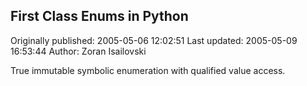 ## First Class Enums in Python

Originally published: 2005-05-06 12:02:51
Last updated: 2005-05-09 16:53:44
Author: Zoran Isailovski

True immutable symbolic enumeration with qualified value access.